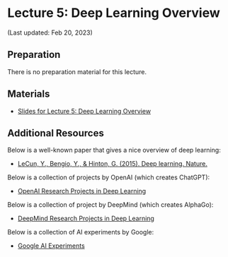 # Lecture 5: Deep Learning Overview

(Last updated: Feb 20, 2023)

## Preparation

There is no preparation material for this lecture.

## Materials

- [Slides for Lecture 5: Deep Learning Overview](https://github.com/MultiX-Amsterdam/data-science-book-uva/raw/main/assets/slides/lec5-1.pdf)

## Additional Resources

Below is a well-known paper that gives a nice overview of deep learning:
- [LeCun, Y., Bengio, Y., & Hinton, G. (2015). Deep learning. Nature.](https://www.cs.toronto.edu/~hinton/absps/NatureDeepReview.pdf)

Below is a collection of projects by OpenAI (which creates ChatGPT):
- [OpenAI Research Projects in Deep Learning](https://openai.com/research/)

Below is a collection of project by DeepMind (which creates AlphaGo):
- [DeepMind Research Projects in Deep Learning](https://www.deepmind.com/research)

Below is a collection of AI experiments by Google:
- [Google AI Experiments](https://experiments.withgoogle.com/collection/ai)

